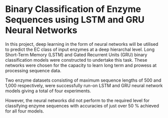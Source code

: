 # Binary Classification of Enzyme Sequences using LSTM and GRU Neural Networks 

In this project, deep learning in the 
form of neural networks will be utilised to predict the EC class of input 
enzymes at a deep hierarchal level. Long Short-Term Memory (LSTM) and 
Gated Recurrent Units (GRU) binary classification models were constructed 
to undertake this task. These networks were chosen for the capacity to learn 
long term and prowess at processing sequence data.

Two enzyme datasets consisting of maximum sequence lengths of 500 and 1,000 respectively, 
were successfully run-on LSTM and GRU neural network models giving a 
total of four experiments. 

However, the neural networks did not perform to the required level for classifying
enzyme sequences with accuracies of just over 50 % achieved for all four models. 
